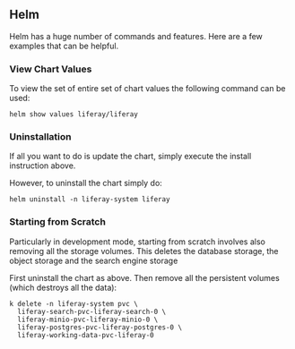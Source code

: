 ## Helm

Helm has a huge number of commands and features. Here are a few examples that can be helpful.

### View Chart Values

To view the set of entire set of chart values the following command can be used:

```shell
helm show values liferay/liferay
```

### Uninstallation

If all you want to do is update the chart, simply execute the install instruction above.

However, to uninstall the chart simply do:

```shell
helm uninstall -n liferay-system liferay
```

### Starting from Scratch

Particularly in development mode, starting from scratch involves also removing all the storage volumes. This deletes the database storage, the object storage and the search engine storage

First uninstall the chart as above. Then remove all the persistent volumes (which destroys all the data):

```shell
k delete -n liferay-system pvc \
  liferay-search-pvc-liferay-search-0 \
  liferay-minio-pvc-liferay-minio-0 \
  liferay-postgres-pvc-liferay-postgres-0 \
  liferay-working-data-pvc-liferay-0
```

